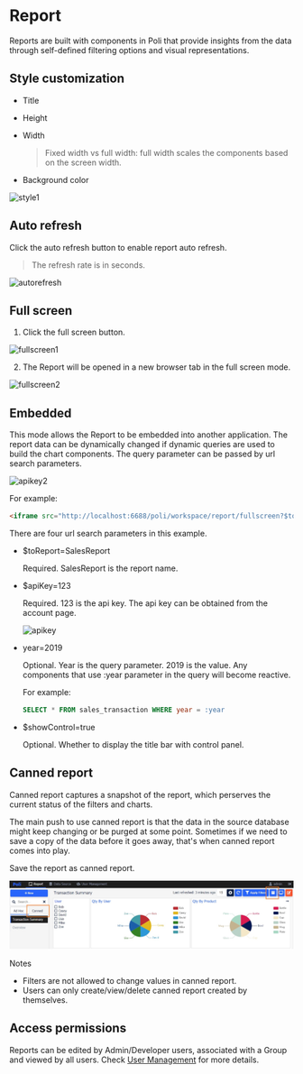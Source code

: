 # Report

Reports are built with components in Poli that provide insights from the data through self-defined filtering options and visual representations. 

## Style customization


* Title
* Height
* Width
  
  > Fixed width vs full width: full width scales the components based on the screen width.
* Background color

![style1](_images/screenshots/style1.jpg)

## Auto refresh

Click the auto refresh button to enable report auto refresh. 

> The refresh rate is in seconds.

![autorefresh](_images/screenshots/autorefresh.jpg)

## Full screen

1. Click the full screen button.

![fullscreen1](_images/screenshots/fullscreen1.jpg)

2. The Report will be opened in a new browser tab in the full screen mode.

![fullscreen2](_images/screenshots/fullscreen2.jpg)

## Embedded

This mode allows the Report to be embedded into another application. The report data can be dynamically changed if dynamic queries are used to build the chart components. The query parameter can be passed by url search parameters. 

![apikey2](_images/screenshots/apikey2.jpg)

For example:
```html
<iframe src="http://localhost:6688/poli/workspace/report/fullscreen?$toReport=SalesReport&$apiKey=ap_12345678&$showControl=true&year=2019"></iframe>
```

There are four url search parameters in this example.
    
* $toReport=SalesReport 

  Required. SalesReport is the report name.

* $apiKey=123

  Required. 123 is the api key. The api key can be obtained from the account page.

  ![apikey](_images/screenshots/apikey.jpg)

* year=2019

  Optional. Year is the query parameter. 2019 is the value. Any components that use :year parameter in the query will become reactive.

  For example:
  ```sql
  SELECT * FROM sales_transaction WHERE year = :year
  ```

* $showControl=true

  Optional. Whether to display the title bar with control panel.

## Canned report

Canned report captures a snapshot of the report, which perserves the current status of the filters and charts. 

The main push to use canned report is that the data in the source database might keep changing or be purged at some point. Sometimes if we need to save a copy of the data before it goes away, that's when canned report comes into play.

Save the report as canned report.

![canned report](_images/screenshots/canned_report.jpg)

Notes
* Filters are not allowed to change values in canned report.
* Users can only create/view/delete canned report created by themselves.

## Access permissions

Reports can be edited by Admin/Developer users, associated with a Group and viewed by all users. Check [User Management](user-management) for more details.

